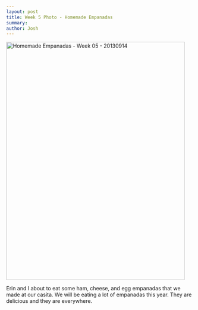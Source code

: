 ```yaml
---
layout: post
title: Week 5 Photo - Homemade Empanadas
summary:
author: Josh
---
```


<a href="http://www.flickr.com/photos/jbranchaud/9802384803/"
title="Homemade Empanadas - Week 05 - 20130914 by jbranchaud, on
Flickr"><img
src="http://farm4.staticflickr.com/3834/9802384803_73bbdd5853_z.jpg"
width="480" height="640" alt="Homemade Empanadas - Week 05 - 20130914"></a>

Erin and I about to eat some ham, cheese, and egg empanadas that we made at
our casita. We will be eating a lot of empanadas this year. They are
delicious and they are everywhere.
